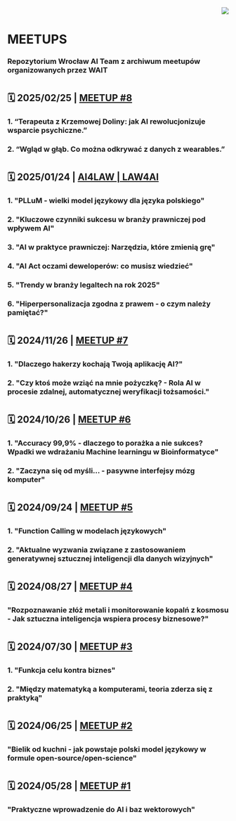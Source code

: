 <img align="right" src="https://visitor-badge.laobi.icu/badge?page_id=wait-wro.meetups"/>
<br>

# MEETUPS
### Repozytorium Wrocław AI Team z archiwum meetupów organizowanych przez WAIT

#
## 🗓️  2025/02/25 | [MEETUP #8](https://github.com/wait-wro/meetups/blob/main/meetups/008Meetup.md)

### 1. “Terapeuta z Krzemowej Doliny: jak AI rewolucjonizuje wsparcie psychiczne.”
### 2. “Wgląd w głąb. Co można odkrywać z danych z wearables.”

#
## 🗓️  2025/01/24 | [AI4LAW | LAW4AI](https://github.com/wait-wro/meetups/blob/main/meetups/AI4LAW_LAW4AI.md)
### 1. "PLLuM - wielki model językowy dla języka polskiego"
### 2. "Kluczowe czynniki sukcesu w branży prawniczej pod wpływem AI"
### 3. "AI w praktyce prawniczej: Narzędzia, które zmienią grę"
### 4. "AI Act oczami deweloperów: co musisz wiedzieć"
### 5. "Trendy w branży legaltech na rok 2025"
### 6. "Hiperpersonalizacja zgodna z prawem - o czym należy pamiętać?"

#
## 🗓️  2024/11/26 | [MEETUP #7](https://github.com/wait-wro/meetups/blob/main/meetups/007Meetup.md)
### 1. "Dlaczego hakerzy kochają Twoją aplikację AI?"
### 2. "Czy ktoś może wziąć na mnie pożyczkę? - Rola AI w procesie zdalnej, automatycznej weryfikacji tożsamości."

#
## 🗓️  2024/10/26 | [MEETUP #6](https://github.com/wait-wro/meetups/blob/006Meetup/meetups/006Meetup.md)
### 1. "Accuracy 99,9% - dlaczego to porażka a nie sukces? Wpadki we wdrażaniu Machine learningu w Bioinformatyce"
### 2. "Zaczyna się od myśli… - pasywne interfejsy mózg komputer"

#
## 🗓️  2024/09/24 | [MEETUP #5](https://github.com/wait-wro/meetups/blob/005Meetup/meetups/005Meetup.md)
### 1. "Function Calling w modelach językowych"
### 2. "Aktualne wyzwania związane z zastosowaniem generatywnej sztucznej inteligencji dla danych wizyjnych"

#
## 🗓️  2024/08/27 | [MEETUP #4](https://github.com/wait-wro/meetups/blob/004Meetup/meetups/004Meetup.md)
### "Rozpoznawanie złóż metali i monitorowanie kopalń z kosmosu - Jak sztuczna inteligencja wspiera procesy biznesowe?"

#
## 🗓️  2024/07/30 | [MEETUP #3](https://github.com/wait-wro/meetups/blob/003Meetup/meetups/003Meetup.md)
### 1. "Funkcja celu kontra biznes"
### 2. "Między matematyką a komputerami, teoria zderza się z praktyką"

#
## 🗓️ 2024/06/25 | [MEETUP #2](https://github.com/wait-wro/meetups/blob/main/meetups/002Meetup.md)
### "Bielik od kuchni - jak powstaje polski model językowy w formule open-source/open-science"

#
## 🗓️ 2024/05/28 | [MEETUP #1](https://github.com/wait-wro/meetups/blob/main/meetups/001Meetup.md)
### "Praktyczne wprowadzenie do AI i baz wektorowych"
